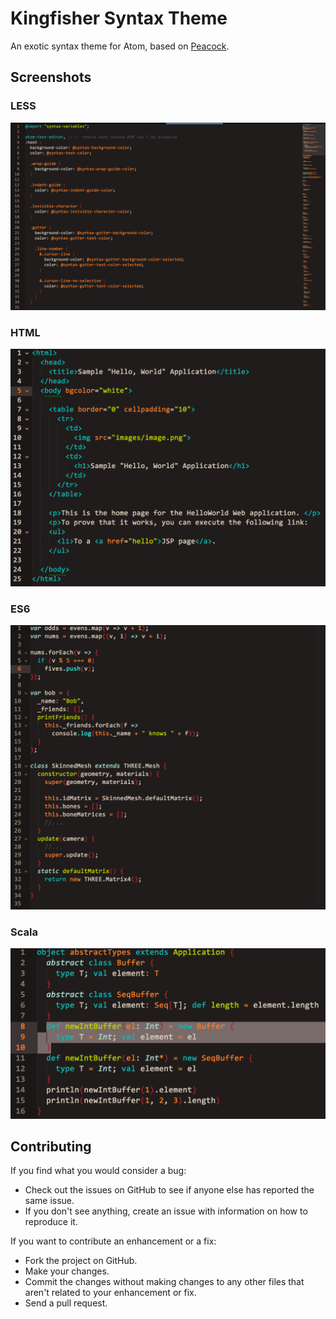 # Kingfisher Syntax Theme

An exotic syntax theme for Atom, based on [Peacock](https://atom.io/themes/peacock-syntax).

## Screenshots

### LESS

![LESS screenshot](https://raw.githubusercontent.com/leeds-ebooks/kingfisher-theme/master/screen-less.png)

### HTML

![HTML screenshot](https://raw.githubusercontent.com/leeds-ebooks/kingfisher-theme/master/screen-html.png)

### ES6

![ES6 screenshot](https://raw.githubusercontent.com/leeds-ebooks/kingfisher-theme/master/screen-es6.png)

### Scala

![Scala screenshot](https://raw.githubusercontent.com/leeds-ebooks/kingfisher-theme/master/screen-scala.png)


## Contributing

If you find what you would consider a bug:

- Check out the issues on GitHub to see if anyone else has reported the same issue.
- If you don't see anything, create an issue with information on how to reproduce it.

If you want to contribute an enhancement or a fix:

- Fork the project on GitHub.
- Make your changes.
- Commit the changes without making changes to any other files that aren't related to your enhancement or fix.
- Send a pull request.
